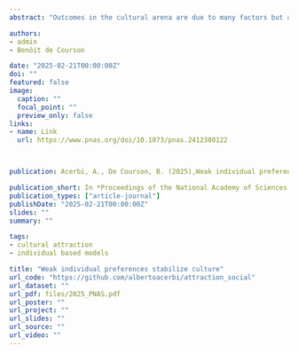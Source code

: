 ```yaml
---
abstract: "Outcomes in the cultural arena are due to many factors but are there general rules that can suggest what makes some cultural traits successful and others not? Research in cultural evolution theory distinguishes factors related to social influence (such as copying from the majority, or from certain individuals) from factors related to individual, nonsocially influenced, propensities such as evolved cognitive predispositions, or physical, biological, and environmental constraints. Here, we show, using analytical and individual-based models, that individual preferences, even when weak, determine the equilibrium point of cultural dynamics when acting together with nondirectional social influence in three out of four cases we study. The results have implications regarding the importance of keeping into account individual-level, nonsocial, factors, when studying cultural evolution, as well as regarding the interpretation of cross-cultural regularities, that must be expected, but can be product of weak directional forces, intensified by social influence."

authors:
- admin
- Benôit de Courson

date: "2025-02-21T00:00:00Z"
doi: ""
featured: false
image:
  caption: ""
  focal_point: ""
  preview_only: false
links:
- name: Link
  url: https://www.pnas.org/doi/10.1073/pnas.2412380122



publication: Acerbi, A., De Courson, B. (2025),Weak individual preferences stabilize culture, *Proceedings of the National Academy of Sciences USA*, 122 (8), e2412380122

publication_short: In *Proceedings of the National Academy of Sciences USA*, 122 (8), e2412380122
publication_types: ["article-journal"]
publishDate: "2025-02-21T00:00:00Z"
slides: ""
summary: ""

tags:
- cultural attraction
- individual based models

title: "Weak individual preferences stabilize culture"
url_code: "https://github.com/albertoacerbi/attraction_social"
url_dataset: ""
url_pdf: files/2025_PNAS.pdf
url_poster: ""
url_project: ""
url_slides: ""
url_source: ""
url_video: ""
---
```


